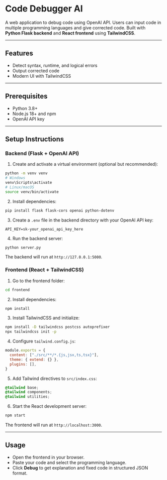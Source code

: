 # Code Debugger AI

A web application to debug code using OpenAI API. Users can input code in multiple programming languages and give corrected code. 
Built with **Python Flask backend** and **React frontend** using **TailwindCSS**.

---

## Features
- Detect syntax, runtime, and logical errors
- Output corrected code
- Modern UI with TailwindCSS

---

## Prerequisites
- Python 3.8+
- Node.js 18+ and npm
- OpenAI API key

---

## Setup Instructions

### Backend (Flask + OpenAI API)
1. Create and activate a virtual environment (optional but recommended):
```bash
python -m venv venv
# Windows
venv\Scripts\activate
# Linux/macOS
source venv/bin/activate
```
2. Install dependencies:
```bash
pip install flask flask-cors openai python-dotenv
```
3. Create a `.env` file in the backend directory with your OpenAI API key:
```
API_KEY=sk-your_openai_api_key_here
```
4. Run the backend server:
```bash
python server.py
```
The backend will run at `http://127.0.0.1:5000`.

### Frontend (React + TailwindCSS)
1. Go to the frontend folder:
```bash
cd frontend
```
2. Install dependencies:
```bash
npm install
```
3. Install TailwindCSS and initialize:
```bash
npm install -D tailwindcss postcss autoprefixer
npx tailwindcss init -p
```
4. Configure `tailwind.config.js`:
```javascript
module.exports = {
  content: ["./src/**/*.{js,jsx,ts,tsx}"],
  theme: { extend: {} },
  plugins: [],
}
```
5. Add Tailwind directives to `src/index.css`:
```css
@tailwind base;
@tailwind components;
@tailwind utilities;
```
6. Start the React development server:
```bash
npm start
```
The frontend will run at `http://localhost:3000`.

---

## Usage
- Open the frontend in your browser.
- Paste your code and select the programming language.
- Click **Debug** to get explanation and fixed code in structured JSON format.
